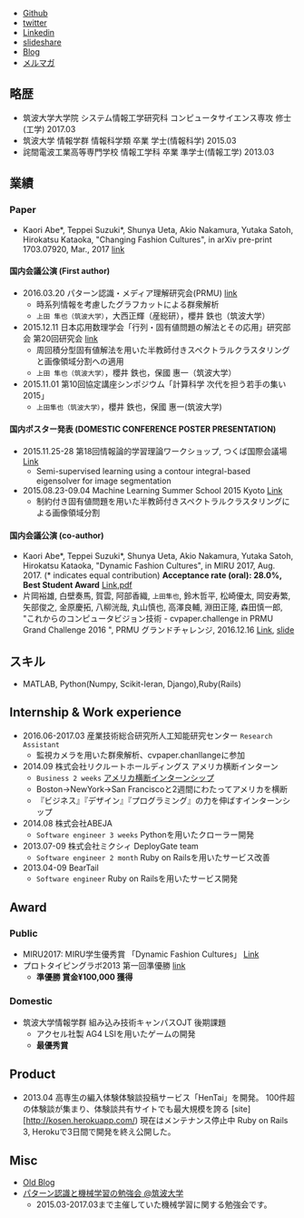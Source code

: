 - [Github](https://github.com/hurutoriya)
- [twitter](https://twitter.com/hurutoriya)
- [Linkedin](https://www.linkedin.com/in/shunya-ueta-2a0b96a4/)
- [slideshare](http://www.slideshare.net/shunyaueta)
- [Blog](https://goo.gl/PFy4rg)
- [メルマガ](https://goo.gl/JQkWn4)

## 略歴
- 筑波大学大学院 システム情報工学研究科 コンピュータサイエンス専攻 修士(工学) 2017.03
- 筑波大学 情報学群 情報科学類 卒業 学士(情報科学) 2015.03
- 詫間電波工業高等専門学校 情報工学科 卒業 準学士(情報工学) 2013.03

## 業績

### Paper
- Kaori Abe*, Teppei Suzuki*, Shunya Ueta, Akio Nakamura, Yutaka Satoh, Hirokatsu Kataoka, "Changing Fashion Cultures", in arXiv pre-print 1703.07920, Mar., 2017 [link](https://arxiv.org/abs/1703.07920)

#### 国内会議公演 (First author)
- 2016.03.20 パターン認識・メディア理解研究会(PRMU) [link](http://www.ieice.org/ken/program/index.php?tgs_regid=9a7e703943e8fb9c067017e6f0f0b4062afeda7d4739e7050b48a25961229a2a&lang=)
    - 時系列情報を考慮したグラフカットによる群衆解析
    - `上田 隼也（筑波大学）`，大西正輝（産総研），櫻井 鉄也（筑波大学）
- 2015.12.11 日本応用数理学会「行列・固有値問題の解法とその応用」研究部会 第20回研究会 [link](http://na.cs.tsukuba.ac.jp/mepa/?page_id=1024)
    - 周回積分型固有値解法を用いた半教師付きスペクトラルクラスタリングと画像領域分割への適用
    - `上田 隼也（筑波大学）`，櫻井 鉄也，保國 惠一（筑波大学）
- 2015.11.01 第10回協定講座シンポジウム「計算科学 次代を担う若手の集い 2015」
    - `上田隼也（筑波大学）`，櫻井 鉄也，保國 惠一(筑波大学)

#### 国内ポスター発表 (DOMESTIC CONFERENCE POSTER PRESENTATION)
- 2015.11.25-28 第18回情報論的学習理論ワークショップ, つくば国際会議場 [Link](http://ibisml.org/ibis2015/poster1/)
    - Semi-supervised learning using a contour integral-based eigensolver for image segmentation
- 2015.08.23-09.04 Machine Learning Summer School 2015 Kyoto [Link](http://www.iip.ist.i.kyoto-u.ac.jp/mlss15/doku.php?id=mlss)
    - 制約付き固有値問題を用いた半教師付きスペクトラルクラスタリングによる画像領域分割

#### 国内会議公演 (co-author)
- Kaori Abe*, Teppei Suzuki*, Shunya Ueta, Akio Nakamura, Yutaka Satoh, Hirokatsu Kataoka, "Dynamic Fashion Cultures", in MIRU 2017, Aug. 2017. (* indicates equal contribution) **Acceptance rate (oral): 28.0%, Best Student Award** [Link](http://cvim.ipsj.or.jp/MIRU2017/index.php?id=technical-program),[pdf](https://arxiv.org/abs/1703.07920)
- 片岡裕雄, 白壁奏馬, 賀雲, 阿部香織, `上田隼也`, 鈴木哲平, 松崎優太, 岡安寿繁, 矢部俊之, 金原慶拓, 八柳洸哉, 丸山慎也, 高澤良輔, 淵田正隆, 森田慎一郎, "これからのコンピュータビジョン技術 - cvpaper.challenge in PRMU Grand Challenge 2016 ", PRMU グランドチャレンジ, 2016.12.16 [Link](http://www.ieice.org/ken/paper/20161216pbnj/), [slide](http://www.slideshare.net/cvpaperchallenge/cvpaperchallenge-in-prmu-grand-challenge-2016-prmu-201612)

## スキル
- MATLAB, Python(Numpy, Scikit-leran, Django),Ruby(Rails)

## Internship & Work experience
- 2016.06-2017.03 産業技術総合研究所人工知能研究センター `Research Assistant`
    - 監視カメラを用いた群衆解析、cvpaper.chanllangeに参加
- 2014.09 株式会社リクルートホールディングス アメリカ横断インターン
    - `Business 2 weeks`  [アメリカ横断インターンシップ](http://recruit-jinji.jp/growthhackinus2014/report/)
    - Boston→NewYork→San Franciscoと2週間にわたってアメリカを横断
    - 『ビジネス』『デザイン』『プログラミング』の力を伸ばすインターンシップ
- 2014.08 株式会社ABEJA
    - `Software engineer 3 weeks` Pythonを用いたクローラー開発
- 2013.07-09 株式会社ミクシィ DeployGate team
    - `Software engineer 2 month` Ruby on Railsを用いたサービス改善
- 2013.04-09 BearTail
    - `Software engineer` Ruby on Railsを用いたサービス開発

## Award
### Public
- MIRU2017: MIRU学生優秀賞 「Dynamic Fashion Cultures」 [Link](http://cvim.ipsj.or.jp/MIRU2017/index.php?id=awards)
- プロトタイピングラボ2013 第一回準優勝 [link](https://klabint.wordpress.com/2013/08/22/ptlab2013-1-day3-2/)
    - **準優勝 賞金¥100,000 獲得**

### Domestic
- 筑波大学情報学群 組み込み技術キャンパスOJT 後期課題
    - アクセル社製 AG4 LSIを用いたゲームの開発
    - **最優秀賞**

## Product
- 2013.04 高専生の編入体験体験談投稿サービス「HenTai」を開発。 100件超の体験談が集まり、体験談共有サイトでも最大規模を誇る [site][http://kosen.herokuapp.com/) 
現在はメンテナンス停止中 Ruby on Rails 3, Herokuで3日間で開発を終え公開した。

## Misc
- [Old Blog](https://hurutoriya.github.io/blog/)
- [パターン認識と機械学習の勉強会 @筑波大学](http://prml-seminar.github.io/)
    - 2015.03-2017.03まで主催していた機械学習に関する勉強会です。
